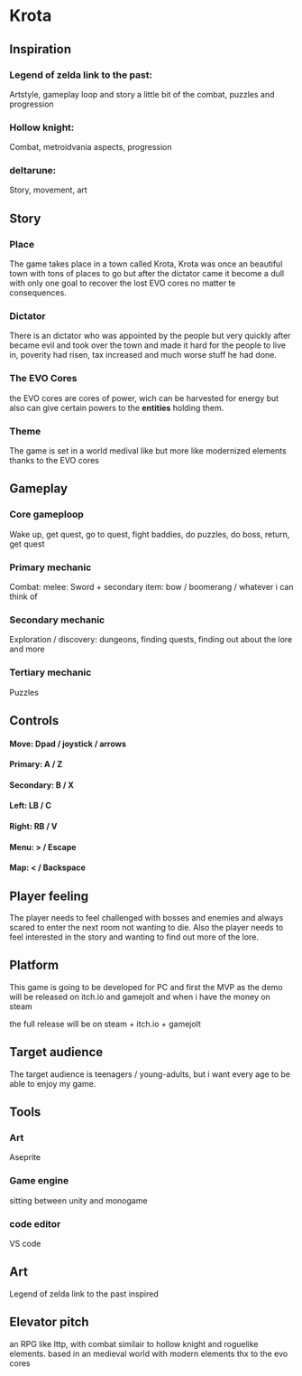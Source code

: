 # Krota

## Inspiration
### Legend of zelda link to the past:
Artstyle, gameplay loop and story a little bit of the combat, puzzles and progression
### Hollow knight:
Combat, metroidvania aspects, progression
### deltarune: 
Story, movement, art

## Story

### Place
The game takes place in a town called Krota, Krota was once an beautiful town with tons of places to go but after the dictator came it become a dull with only one goal to recover the lost EVO cores no matter te consequences.

### Dictator
There is an dictator who was appointed by the people but very quickly after became evil and took over the town and made it hard for the people to live in, poverity had risen, tax increased and much worse stuff he had done.

### The EVO Cores
the EVO cores are cores of power, wich can be harvested for energy but also can give certain powers to the **entities** holding them.

### Theme
The game is set in a world medival like but more like modernized elements thanks to the EVO cores

## Gameplay

### Core gameploop
Wake up, get quest, go to quest, fight baddies, do puzzles, do boss, return, get quest

### Primary mechanic
Combat: melee: Sword + secondary item: bow / boomerang / whatever i can think of

### Secondary mechanic
Exploration / discovery: dungeons, finding quests, finding out about the lore and more

### Tertiary mechanic
Puzzles

## Controls
#### Move: Dpad / joystick / arrows
#### Primary: A / Z
#### Secondary: B / X
#### Left: LB / C
#### Right: RB / V
#### Menu: > / Escape
#### Map: < / Backspace

## Player feeling
The player needs to feel challenged with bosses and enemies and always scared to enter the next room not wanting to die.
Also the player needs to feel interested in the story and wanting to find out more of the lore.

## Platform
This game is going to be developed for PC and first the MVP as the demo will be released on itch.io and gamejolt and when i have the money on steam

the full release will be on steam + itch.io + gamejolt

## Target audience
The target audience is teenagers / young-adults, but i want every age to be able to enjoy my game.

## Tools

### Art
Aseprite
### Game engine
sitting between unity and monogame
### code editor
VS code

## Art
Legend of zelda link to the past inspired

## Elevator pitch
an RPG like lttp, with combat similair to hollow knight and roguelike elements. based in an medieval world with modern elements thx to the evo cores
